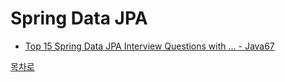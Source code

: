 # Spring Data JPA
* [Top 15 Spring Data JPA Interview Questions with ... - Java67]()

[목차로](https://github.com/smpark1020/tech-interview#%EB%AA%A9%EC%B0%A8)
